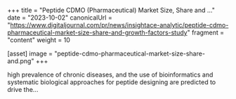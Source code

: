 +++
title = "Peptide CDMO (Pharmaceutical) Market Size, Share and ..."
date = "2023-10-02"
canonicalUrl = "https://www.digitaljournal.com/pr/news/insightace-analytic/peptide-cdmo-pharmaceutical-market-size-share-and-growth-factors-study"
fragment = "content"
weight = 10

[asset]
    image = "peptide-cdmo-pharmaceutical-market-size-share-and.png"
+++

high prevalence of chronic diseases, and the use of bioinformatics and 
systematic biological approaches for peptide designing are predicted to 
drive the...
